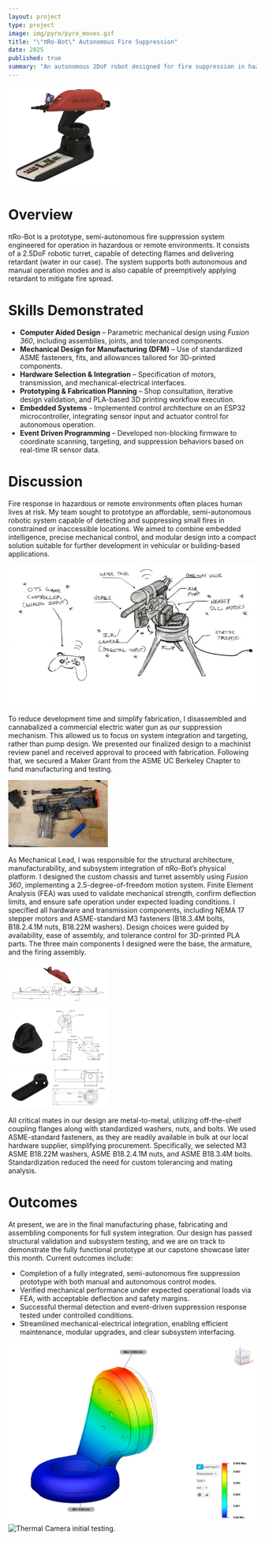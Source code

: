 ```yaml
---
layout: project
type: project
image: img/pyro/pyro_moves.gif
title: "\"πRo-Bot\" Autonomous Fire Suppression"
date: 2025
published: true
summary: "An autonomous 2DoF robot designed for fire suppression in hazardous environments, featuring both manual and automatic control."
---
```


<div class="text-center">
  <img class="img-fluid" src="../img/pyro/final_design.png" alt="Our Final design plan, ready to print!" style="width: 45%;">
</div>

# Overview

πRo-Bot is a prototype, semi-autonomous fire suppression system engineered for operation in hazardous or remote environments. It consists of a 2.5DoF robotic turret, capable of detecting flames and delivering retardant (water in our case). The system supports both autonomous and manual operation modes and is also capable of preemptively applying retardant to mitigate fire spread.

# Skills Demonstrated
- **Computer Aided Design** – Parametric mechanical design using *Fusion 360*, including assemblies, joints, and toleranced components.  
- **Mechanical Design for Manufacturing (DFM)** – Use of standardized ASME fasteners, fits, and allowances tailored for 3D-printed components.  
- **Hardware Selection & Integration** – Specification of motors, transmission, and mechanical-electrical interfaces.  
- **Prototyping & Fabrication Planning** – Shop consultation, iterative design validation, and PLA-based 3D printing workflow execution.
- **Embedded Systems** - Implemented control architecture on an ESP32 microcontroller, integrating sensor input and actuator control for autonomous operation.
- **Event Driven Programming** – Developed non-blocking firmware to coordinate scanning, targeting, and suppression behaviors based on real-time IR sensor data.

# Discussion

Fire response in hazardous or remote environments often places human lives at risk. My team sought to prototype an affordable, semi-autonomous robotic system capable of detecting and suppressing small fires in constrained or inaccessible locations. We aimed to combine embedded intelligence, precise mechanical control, and modular design into a compact solution suitable for further development in vehicular or building-based applications.

<div class="text-center">
  <img class="img-fluid" src="../img/pyro/pyro_concept.jpg" alt="πRo-Bot Concept">
</div>

To reduce development time and simplify fabrication, I disassembled and cannabalized a commercial electric water gun as our suppression mechanism. This allowed us to focus on system integration and targeting, rather than pump design. We presented our finalized design to a machinist review panel and received approval to proceed with fabrication. Following that, we secured a Maker Grant from the ASME UC Berkeley Chapter to fund manufacturing and testing.

<div class="text-center">
  <img class="img-fluid" src="../img/pyro/water_gun.jpeg" alt="The FunWee water gun. Fun to play with!" style="width: 40%">
</div>

As Mechanical Lead, I was responsible for the structural architecture, manufacturability, and subsystem integration of πRo-Bot’s physical platform. I designed the custom chassis and turret assembly using *Fusion 360*, implementing a 2.5-degree-of-freedom motion system. Finite Element Analysis (FEA) was used to validate mechanical strength, confirm deflection limits, and ensure safe operation under expected loading conditions. I specified all hardware and transmission components, including NEMA 17 stepper motors and ASME-standard M3 fasteners (B18.3.4M bolts, B18.2.4.1M nuts, B18.22M washers). Design choices were guided by availability, ease of assembly, and tolerance control for 3D-printed PLA parts. The three main components I designed were the base, the armature, and the firing assembly.

<div class="text-center">
  <img class="img-fluid" src="../img/pyro/platform_drawing.png" alt="Gun platform drawing" style="width: 40%">
</div>

<div class="text-center">
  <img class="img-fluid" src="../img/pyro/arm_drawing.png" alt="Armature (wrist, waist) drawing" style="width: 40%">
</div>

<div class="text-center">
  <img class="img-fluid" src="../img/pyro/base_drawing.png" alt="Base" style="width: 40%">
</div>

All critical mates in our design are metal-to-metal, utilizing off-the-shelf coupling flanges along with standardized washers, nuts, and bolts. We used ASME-standard fasteners, as they are readily available in bulk at our local hardware supplier, simplifying procurement. Specifically, we selected M3 ASME B18.22M washers, ASME B18.2.4.1M nuts, and ASME B18.3.4M bolts. Standardization reduced the need for custom tolerancing and mating analysis.

# Outcomes

At present, we are in the final manufacturing phase, fabricating and assembling components for full system integration. Our design has passed structural validation and subsystem testing, and we are on track to demonstrate the fully functional prototype at our capstone showcase later this month. Current outcomes include:
- Completion of a fully integrated, semi-autonomous fire suppression prototype with both manual and autonomous control modes.
- Verified mechanical performance under expected operational loads via FEA, with acceptable deflection and safety margins.
- Successful thermal detection and event-driven suppression response tested under controlled conditions.
- Streamlined mechanical-electrical integration, enabling efficient maintenance, modular upgrades, and clear subsystem interfacing.

<div class="text-center">
  <div class="row">
    <div class="col-md-6">
      <img class="img-fluid" src="../img/pyro/fea.png" alt="Our armature passing FEA testing." style="width: 100%;">
    </div>
    <div class="col-md-6">
      <img class="img-fluid" src="../img/pyro/thermal.gif" alt="Thermal Camera initial testing." style="width: 100%;">
    </div>
  </div>
</div>
